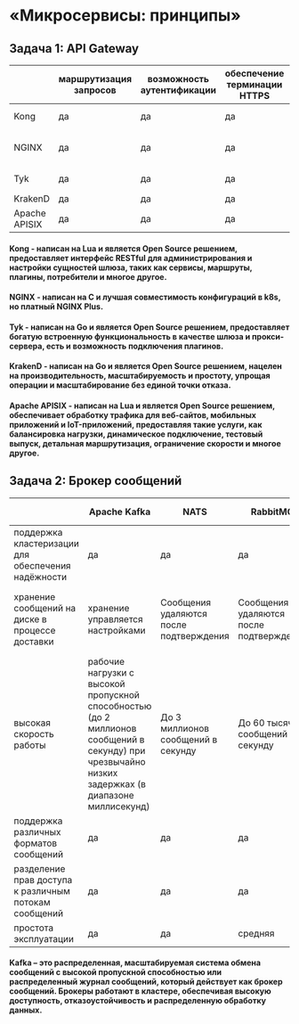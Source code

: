 #  «Микросервисы: принципы»
## Задача 1: API Gateway

|  | маршрутизация запросов | возможность аутентификации | обеспечение терминации HTTPS | лучше всего для |
|----|------------------------|----------------------------|------------------------------|-----------------|
| Kong | да | да | да | крупные развертывания |
| NGINX | да | да | да | сайты с высокой посещаемостью |
| Tyk | да | да | да | простое управление |
| KrakenD | да | да | да | микросервисы |
| Apache APISIX | да | да | да | настройки Kubernetes |

#### Kong - написан на Lua и является Open Source решением, предоставляет интерфейс RESTful для администрирования и настройки сущностей шлюза, таких как сервисы, маршруты, плагины, потребители и многое другое.
#### NGINX - написан на C и лучшая совместимость конфигураций в k8s, но платный NGINX Plus.
#### Tyk - написан на Go и является Open Source решением, предоставляет богатую встроенную функциональность в качестве шлюза и прокси-сервера, есть и возможность подключения плагинов.
#### KrakenD - написан на Go и является Open Source решением, нацелен на производительность, масштабируемость и простоту, упрощая операции и масштабирование без единой точки отказа.
#### Apache APISIX - написан на Lua и является Open Source решением, обеспечивает обработку трафика для веб-сайтов, мобильных приложений и IoT-приложений, предоставляя такие услуги, как балансировка нагрузки, динамическое подключение, тестовый выпуск, детальная маршрутизация, ограничение скорости и многое другое.

## Задача 2: Брокер сообщений
| | Apache Kafka | NATS | RabbitMQ |	Apache ActiveMQ |
|-|--------------|------|----------|------------------|
| поддержка кластеризации для обеспечения надёжности| да | да | да | да |
| хранение сообщений на диске в процессе доставки| хранение управляется настройками | Сообщения удаляются после подтверждения | Сообщения удаляются после подтверждения | Короткое время — удаляется после первого прочтения |
| высокая скорость работы| рабочие нагрузки с высокой пропускной способностью (до 2 миллионов сообщений в секунду) при чрезвычайно низких задержках (в диапазоне миллисекунд) | До 3 миллионов сообщений в секунду | До 60 тысяч сообщений в секунду | Хорошая пропускная способность и низкая задержка (при средних рабочих нагрузках) |
| поддержка различных форматов сообщений| да | да | да | да |
| разделение прав доступа к различным потокам сообщений| да | да | да | да |
| простота эксплуатации| да | да | средняя | средняя |

#### Kafka – это распределенная, масштабируемая система обмена сообщений с высокой пропускной способностью или распределенный журнал сообщений, который действует как брокер сообщений. Брокеры работают в кластере, обеспечивая высокую доступность, отказоустойчивость и распределенную обработку данных.
